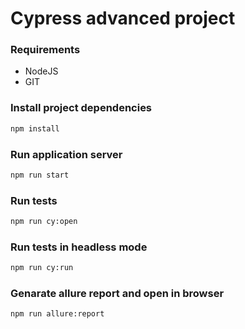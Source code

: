 # Cypress advanced project

### Requirements
- NodeJS
- GIT

### Install project dependencies

```bash
npm install
```

### Run application server

```bash
npm run start
```

### Run tests

```bash
npm run cy:open
```

### Run tests in headless mode

```bash
npm run cy:run
```

### Genarate allure report and open in browser

```bash
npm run allure:report
```
